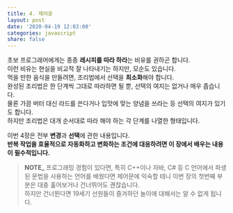 ```yaml
---
title: 4. 제어문
layout: post
date: '2020-04-19 12:03:00'
categories: javascript
share: false
---
```


초보 프로그래머에게는 종종 **레시피를 따라 하라**는 비유를 권하곤 합니다.  
이런 비유는 현실을 비교적 잘 나타내기는 하지만, 모순도 있습니다.  
먹을 만한 음식을 만들려면, 조리법에서 선택을 **최소화**해야 합니다.  
완성된 조리법은 한 단계씩 그대로 따라하면 될 뿐, 선택의 여지는 없거나 매우 좁습니다.  
물론 가끔 버터 대신 라드를 쓴다거나 입맛에 맞는 양념을 쓰라는 등 선택의 여지가 있기도 합니다.  
하지만 조리법은 대개 순서대로 따라 해야 하는 각 단계를 나열한 형태입니다.

이번 4장은 전부 **변경**과 **선택**에 관한 내용입니다.  
**반복 작업을 효율적으로 자동화하고 변화하는 조건에 대응하려면 이 장에서 배우는 내용이 필수적입니다.**

> **NOTE_** 프로그래밍 경험이 있다면, 특히 C++이나 자바, C# 등 C 언어에서 파생된 문법을 사용하는 언어를 배웠다면 제어문에 익숙할 테니 이번 장의 첫번째 부분은 대충 훑어보거나 건너뛰어도 괜찮습니다.  
> 하지만 건너뛴다면 19세기 선원들이 즐겨하던 놀이에 대해서는 알 수 없게 됩니다.